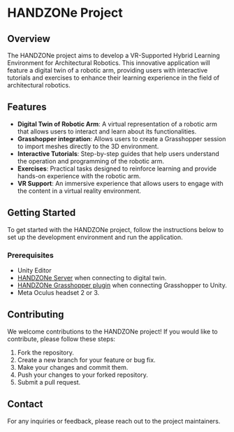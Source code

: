 # HANDZONe Project

## Overview

The HANDZONe project aims to develop a VR-Supported Hybrid Learning Environment for Architectural Robotics. This innovative application will feature a digital twin of a robotic arm, providing users with interactive tutorials and exercises to enhance their learning experience in the field of architectural robotics.

## Features

- **Digital Twin of Robotic Arm**: A virtual representation of a robotic arm that allows users to interact and learn about its functionalities.
- **Grasshopper integration**: Allows users to create a Grasshopper session to import meshes directly to the 3D environment. 
- **Interactive Tutorials**: Step-by-step guides that help users understand the operation and programming of the robotic arm.
- **Exercises**: Practical tasks designed to reinforce learning and provide hands-on experience with the robotic arm.
- **VR Support**: An immersive experience that allows users to engage with the content in a virtual reality environment.

## Getting Started

To get started with the HANDZONe project, follow the instructions below to set up the development environment and run the application.

### Prerequisites

- Unity Editor
- [HANDZONe Server](https://github.com/newmedia-centre/handzone-server) when connecting to digital twin.
- [HANDZONe Grasshopper plugin](https://github.com/newmedia-centre/handzone-grasshopper) when connecting Grasshopper to Unity.
- Meta Oculus headset 2 or 3. 

## Contributing

We welcome contributions to the HANDZONe project! If you would like to contribute, please follow these steps:

1. Fork the repository.
2. Create a new branch for your feature or bug fix.
3. Make your changes and commit them.
4. Push your changes to your forked repository.
5. Submit a pull request.


## Contact

For any inquiries or feedback, please reach out to the project maintainers.